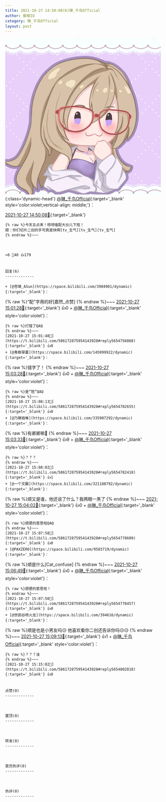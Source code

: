 ```yaml
---
title: 2021-10-27 14:50:08(6)琳_千鸟Official
author: 御坂IO
category: 琳_千鸟Official
layout: post
---
```


![img](/images/c0a88f85ebd0d056f37b114e0748e69556c8b488.jpg){:class='dynamic-head'}
[@琳_千鸟Official](https://space.bilibili.com/1620923329/dynamic){:target='_blank' style='color:violet;vertical-align: middle;'}：

[2021-10-27 14:50:08🔗](https://t.bilibili.com/586172875954143928){:target='_blank'}

~~~
{% raw %}今天五点来！唠唠嗑配大伙儿下班！
顺：你们切片二创的手可真是快啊[tv_生气][tv_生气][tv_生气]
{% endraw %}~~~



↪️0 💬40 👍179


回复(6)
-------------

+ [@苍晴_ASun](https://space.bilibili.com/3904901/dynamic){:target='_blank'}：
~~~
{% raw %}“配”字用的好[嘉然_点赞]
{% endraw %}~~~
[2021-10-27 15:01:28🔗](https://t.bilibili.com/586172875954143928#reply5654756467){:target='_blank'} 👍0
    + [@琳_千鸟Official](https://space.bilibili.com/1620923329/dynamic){:target='_blank' style='color:violet'}：
~~~
{% raw %}打错了QAQ
{% endraw %}~~~
[2021-10-27 15:01:48🔗](https://t.bilibili.com/586172875954143928#reply5654756868){:target='_blank'} 👍0
+ [@青樹翠蔓](https://space.bilibili.com/145099922/dynamic){:target='_blank'}：
~~~
{% raw %}错字了！
{% endraw %}~~~
[2021-10-27 15:03:28🔗](https://t.bilibili.com/586172875954143928#reply5654758912){:target='_blank'} 👍0
    + [@琳_千鸟Official](https://space.bilibili.com/1620923329/dynamic){:target='_blank' style='color:violet'}：
~~~
{% raw %}是“陪”QAQ
{% endraw %}~~~
[2021-10-27 15:08:13🔗](https://t.bilibili.com/586172875954143928#reply5654782655){:target='_blank'} 👍0
+ [@乃琳独唯](https://space.bilibili.com/335907292/dynamic){:target='_blank'}：
~~~
{% raw %}有卿卿嘛🥺
{% endraw %}~~~
[2021-10-27 15:03:33🔗](https://t.bilibili.com/586172875954143928#reply5654759037){:target='_blank'} 👍9
    + [@琳_千鸟Official](https://space.bilibili.com/1620923329/dynamic){:target='_blank' style='color:violet'}：
~~~
{% raw %}？？？
{% endraw %}~~~
[2021-10-27 15:08:02🔗](https://t.bilibili.com/586172875954143928#reply5654782418){:target='_blank'} 👍1
+ [@一个文霸](https://space.bilibili.com/321188792/dynamic){:target='_blank'}：
~~~
{% raw %}顺又是谁，他还说了什么？我两眼一黑了
{% endraw %}~~~
[2021-10-27 15:04:02🔗](https://t.bilibili.com/586172875954143928#reply5654759592){:target='_blank'} 👍0
    + [@琳_千鸟Official](https://space.bilibili.com/1620923329/dynamic){:target='_blank' style='color:violet'}：
~~~
{% raw %}顺便的意思啦QAQ
{% endraw %}~~~
[2021-10-27 15:07:58🔗](https://t.bilibili.com/586172875954143928#reply5654778609){:target='_blank'} 👍0
+ [@PAXZERO](https://space.bilibili.com/9583719/dynamic){:target='_blank'}：
~~~
{% raw %}顺是什么[Cat_confuse]
{% endraw %}~~~
[2021-10-27 15:06:49🔗](https://t.bilibili.com/586172875954143928#reply5654772879){:target='_blank'} 👍0
    + [@琳_千鸟Official](https://space.bilibili.com/1620923329/dynamic){:target='_blank' style='color:violet'}：
~~~
{% raw %}顺便的意思啦！
{% endraw %}~~~
[2021-10-27 15:07:50🔗](https://t.bilibili.com/586172875954143928#reply5654778457){:target='_blank'} 👍0
+ [@世田谷喷火龙](https://space.bilibili.com/394616/dynamic){:target='_blank'}：
~~~
{% raw %}顺是也是小男友吗😥 他喜欢看你二创还告诉你吗😥😥
{% endraw %}~~~
[2021-10-27 15:09:13🔗](https://t.bilibili.com/586172875954143928#reply5654785786){:target='_blank'} 👍1
    + [@琳_千鸟Official](https://space.bilibili.com/1620923329/dynamic){:target='_blank' style='color:violet'}：
~~~
{% raw %}？？？凎
{% endraw %}~~~
[2021-10-27 15:15:02🔗](https://t.bilibili.com/586172875954143928#reply5654802818){:target='_blank'} 👍0


点赞(0)
-------------



置顶(0)
-------------



转发(0)
-------------



首页热评(0)
-------------



热评(0)
-------------



